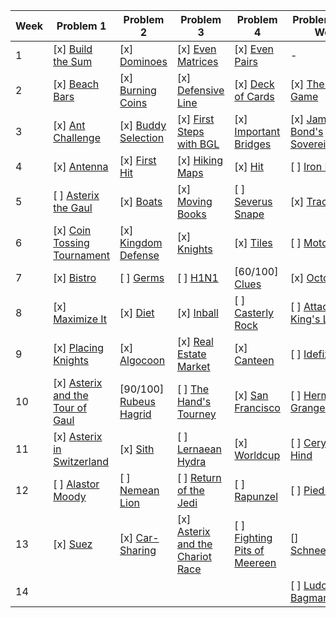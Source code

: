 | Week | Problem 1 | Problem 2 | Problem 3 | Problem 4 | Problem of the Week |
|------|-----------|-----------|-----------|-----------|---------------------|
| 1    | [x] [Build the Sum](https://github.com/hackertehlike/algolab/tree/main/week-1/build-the-sum) | [x] [Dominoes](https://github.com/hackertehlike/algolab/tree/main/week-1/dominoes) | [x] [Even Matrices](https://github.com/hackertehlike/algolab/tree/main/week-1/even-matrices) | [x] [Even Pairs](https://github.com/hackertehlike/algolab/tree/main/week-1/even-pairs) | - |
| 2    | [x] [Beach Bars](https://github.com/hackertehlike/algolab/tree/main/week-2/beach-bars) | [x] [Burning Coins](https://github.com/hackertehlike/algolab/tree/main/week-2/burning-coins) | [x] [Defensive Line](https://github.com/hackertehlike/algolab/tree/main/week-2/defensive-line) | [x] [Deck of Cards](https://github.com/hackertehlike/algolab/tree/main/week-2/potw-deck-of-cards) | [x] [The Great Game](https://github.com/hackertehlike/algolab/tree/main/week-2/the-great-game) |
| 3    | [x] [Ant Challenge](https://github.com/hackertehlike/algolab/tree/main/week-3/ant-challenge) | [x] [Buddy Selection](https://github.com/hackertehlike/algolab/tree/main/week-3/buddy-selection) | [x] [First Steps with BGL](https://github.com/hackertehlike/algolab/tree/main/week-3/first-steps-with-bgl) | [x] [Important Bridges](https://github.com/hackertehlike/algolab/tree/main/week-3/important-bridges) | [x] [James Bond's Sovereigns](https://github.com/hackertehlike/algolab/tree/main/week-3/potw-james-bonds-sovereigns) |
| 4    | [x] [Antenna](https://github.com/hackertehlike/algolab/tree/main/week-4/antenna) | [x] [First Hit](https://github.com/hackertehlike/algolab/tree/main/week-4/first-hit) | [x] [Hiking Maps](https://github.com/hackertehlike/algolab/tree/main/week-4/hiking-maps) | [x] [Hit](https://github.com/hackertehlike/algolab/tree/main/week-4/hit) | [ ] [Iron Islands](https://github.com/hackertehlike/algolab/tree/main/week-4/potw-iron-islands) |
| 5    | [ ] [Asterix the Gaul](https://github.com/hackertehlike/algolab/tree/main/week-5/asterix-the-gaul) | [x] [Boats](https://github.com/hackertehlike/algolab/tree/main/week-5/boats) | [x] [Moving Books](https://github.com/hackertehlike/algolab/tree/main/week-5/moving-books) | [ ] [Severus Snape](https://github.com/hackertehlike/algolab/tree/main/week-5/severus-snape) | [x] [Tracking](https://github.com/hackertehlike/algolab/tree/main/week-5/tracking) |
| 6    | [x] [Coin Tossing Tournament](https://github.com/hackertehlike/algolab/tree/main/week-6/coin-tossing-tournament) | [x] [Kingdom Defense](https://github.com/hackertehlike/algolab/tree/main/week-6/kingdom-defense) | [x] [Knights](https://github.com/hackertehlike/algolab/tree/main/week-6/knights) |[x] [Tiles](https://github.com/hackertehlike/algolab/tree/main/week-6/tiles) | [ ] [Motorcycles](https://github.com/hackertehlike/algolab/tree/main/week-6/potw-motorcycles) | 
| 7    | [x] [Bistro](https://github.com/hackertehlike/algolab/tree/main/week-7/bistro)| [ ] [Germs](https://github.com/hackertehlike/algolab/tree/main/week-7/germs) | [ ] [H1N1](https://github.com/hackertehlike/algolab/tree/main/week-7/h1n1) | [60/100] [Clues](https://github.com/hackertehlike/algolab/tree/main/week-7/clues) | [x] [Octopussy](https://github.com/hackertehlike/algolab/tree/main/week-7/potw-octopussy) | 
| 8    | [x] [Maximize It](https://github.com/hackertehlike/algolab/tree/main/week-8/maximize-it) | [x] [Diet](https://github.com/hackertehlike/algolab/tree/main/week-8/diet) | [x] [Inball](https://github.com/hackertehlike/algolab/tree/main/week-8/inball) |[ ] [Casterly Rock](https://github.com/hackertehlike/algolab/tree/main/week-8/casterly-rock) |  [ ] [Attack on King's Landing](https://github.com/hackertehlike/algolab/tree/main/week-8/potw-attack-on-kings-landing) |
| 9   | [x] [Placing Knights](https://github.com/hackertehlike/algolab/tree/main/week-9/placing-knights) | [x] [Algocoon](https://github.com/hackertehlike/algolab/tree/main/week-9/algocoon) | [x] [Real Estate Market](https://github.com/hackertehlike/algolab/tree/main/week-9/placing-knights) | [x] [Canteen](https://github.com/hackertehlike/algolab/tree/main/week-9/canteen) | [ ] [Idefix](https://github.com/hackertehlike/algolab/tree/main/week-9/potw-idefix) |
| 10 | [x] [Asterix and the Tour of Gaul](https://github.com/hackertehlike/algolab/tree/main/week-10/asterix-and-the-tour-of-gaul) | [90/100] [Rubeus Hagrid](https://github.com/hackertehlike/algolab/tree/main/week-10/rubeus-hagrid)| [ ] [The Hand's Tourney](https://github.com/hackertehlike/algolab/tree/main/week-10/the-hands-tourney) | [x] [San Francisco](https://github.com/hackertehlike/algolab/tree/main/week-10/san-francisco)| [ ] [Hermione Granger](https://github.com/hackertehlike/algolab/tree/main/week-10/hermione-granger)|
| 11 | [x] [Asterix in Switzerland](https://github.com/hackertehlike/algolab/tree/main/week-11/asterix-in-switzerland) |[x] [Sith](https://github.com/hackertehlike/algolab/tree/main/week-11/sith) | [ ] [Lernaean Hydra](https://github.com/hackertehlike/algolab/tree/main/week-11/lernaean-hydra) | [x] [Worldcup](https://github.com/hackertehlike/algolab/tree/main/week-11/worldcup) | [ ] [Ceryneian Hind](https://github.com/hackertehlike/algolab/tree/main/week-11/potw-ceryneian-hind) |
| 12 | [ ] [Alastor Moody](https://github.com/hackertehlike/algolab/tree/main/week-12/alastor-moody) |[ ] [Nemean Lion](https://github.com/hackertehlike/algolab/tree/main/week-12/nemean-lion) | [ ] [Return of the Jedi](https://github.com/hackertehlike/algolab/tree/main/week-12/return-of-the-jedi) | [ ] [Rapunzel](https://github.com/hackertehlike/algolab/tree/main/week-12/rapunzel) | [ ] [Pied Piper](https://github.com/hackertehlike/algolab/tree/main/week-12/potw-pied-piper) |
| 13 | [x] [Suez](https://github.com/hackertehlike/algolab/tree/main/week-13/suez)| [x] [Car-Sharing](https://github.com/hackertehlike/algolab/tree/main/week-13/car-sharing)| [x] [Asterix and the Chariot Race](https://github.com/hackertehlike/algolab/tree/main/week-13/asterix-and-the-chariot-race) |  [ ] [Fighting Pits of Meereen](https://github.com/hackertehlike/algolab/tree/main/week-13/fighting-pits-of-meereen)| [] [Schneewittchen](https://github.com/hackertehlike/algolab/tree/main/week-13/potw-schneewittchen) |
| 14 | | | | | [ ] [Ludo Bagman](https://github.com/hackertehlike/algolab/tree/main/week-14/potw-ludo-bagman) |
